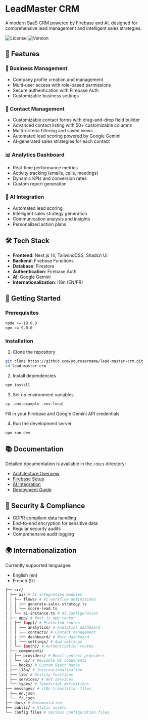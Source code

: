 # LeadMaster CRM

A modern SaaS CRM powered by Firebase and AI, designed for comprehensive lead management and intelligent sales strategies.

![License](https://img.shields.io/badge/license-MIT-blue.svg)
![Version](https://img.shields.io/badge/version-1.0.0-green.svg)

## 🚀 Features

### 💼 Business Management

- Company profile creation and management
- Multi-user access with role-based permissions
- Secure authentication with Firebase Auth
- Customizable business settings

### 👥 Contact Management

- Customizable contact forms with drag-and-drop field builder
- Advanced contact listing with 50+ customizable columns
- Multi-criteria filtering and saved views
- Automated lead scoring powered by Google Gemini
- AI-generated sales strategies for each contact

### 📊 Analytics Dashboard

- Real-time performance metrics
- Activity tracking (emails, calls, meetings)
- Dynamic KPIs and conversion rates
- Custom report generation

### 🤖 AI Integration

- Automated lead scoring
- Intelligent sales strategy generation
- Communication analysis and insights
- Personalized action plans

## 🛠 Tech Stack

- **Frontend**: Next.js 14, TailwindCSS, Shadcn UI
- **Backend**: Firebase Functions
- **Database**: Firestore
- **Authentication**: Firebase Auth
- **AI**: Google Gemini
- **Internationalization**: i18n (EN/FR)

## 🚀 Getting Started

### Prerequisites

```bash
node >= 18.0.0
npm >= 9.0.0
```

### Installation

1. Clone the repository

```bash
git clone https://github.com/yourusername/lead-master-crm.git
cd lead-master-crm
```

2. Install dependencies

```bash
npm install
```

3. Set up environment variables

```bash
cp .env.example .env.local
```

Fill in your Firebase and Google Gemini API credentials.

4. Run the development server

```bash
npm run dev
```

## 📚 Documentation

Detailed documentation is available in the `/docs` directory:

- [Architecture Overview](docs/architecture.md)
- [Firebase Setup](docs/firebase-setup.md)
- [AI Integration](docs/ai-integration.md)
- [Deployment Guide](docs/deployment.md)

## 🔐 Security & Compliance

- GDPR compliant data handling
- End-to-end encryption for sensitive data
- Regular security audits
- Comprehensive audit logging

## 🌍 Internationalization

Currently supported languages:

- English (en)
- French (fr)

```bash
├── src/
│ ├── ai/ # AI integration modules
│ │ ├── flows/ # AI workflow definitions
│ │ │ ├── generate-sales-strategy.ts
│ │ │ └── score-lead.ts
│ │ └── ai-instance.ts # AI configuration
│ ├── app/ # Next.js app router
│ │ ├── (app)/ # Protected routes
│ │ │ ├── analytics/ # Analytics dashboard
│ │ │ ├── contacts/ # Contact management
│ │ │ ├── dashboard/ # Main dashboard
│ │ │ └── settings/ # App settings
│ │ └── (auth)/ # Authentication routes
│ ├── components/
│ │ ├── providers/ # React context providers
│ │ └── ui/ # Reusable UI components
│ ├── hooks/ # Custom React hooks
│ ├── i18n/ # Internationalization
│ ├── lib/ # Utility functions
│ ├── services/ # API services
│ └── types/ # TypeScript definitions
├── messages/ # i18n translation files
│ ├── en.json
│ └── fr.json
├── docs/ # Documentation
├── public/ # Static assets
└── config files # Various configuration files
```
